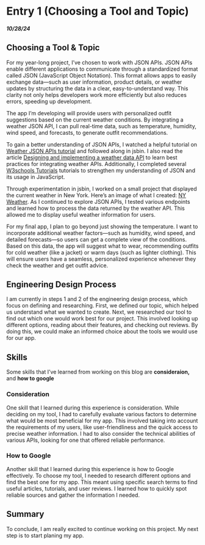 # Entry 1 (Choosing a Tool and Topic)
##### 10/28/24

## Choosing a Tool & Topic
For my year-long project, I’ve chosen to work with JSON APIs. JSON APIs enable different applications to communicate through a standardized format called JSON (JavaScript Object Notation). This format allows apps to easily exchange data—such as user information, product details, or weather updates by structuring the data in a clear, easy-to-understand way. This clarity not only helps developers work more efficiently but also reduces errors, speeding up development.

The app I’m developing will provide users with personalized outfit suggestions based on the current weather conditions. By integrating a weather JSON API, I can pull real-time data, such as temperature, humidity, wind speed, and forecasts, to generate outfit recommendations.

To gain a better understanding of JSON APIs, I watched a helpful tutorial on [Weather JSON APIs tutorial](https://www.youtube.com/watch?v=LHAAT9cnQlY) and followed along in jsbin. I also read the article [Designing and implementing a weather data API](https://www.tinybird.co/blog-posts/designing-and-implementing-a-weather-data-api) to learn best practices for integrating weather APIs. Additionally, I completed several  [W3schools Tutorials](https://www.w3schools.com/js/js_json_intro.asp) tutorials to strengthen my understanding of JSON and its usage in JavaScript.

Through experimentation in jsbin, I worked on a small project that displayed the current weather in New York. Here’s an image of what I created:  [NY Weather](ny-weather.png). As I continued to explore JSON APIs, I tested various endpoints and learned how to process the data returned by the weather API. This allowed me to display useful weather information for users.

For my final app, I plan to go beyond just showing the temperature. I want to incorporate additional weather factors—such as humidity, wind speed, and detailed forecasts—so users can get a complete view of the conditions. Based on this data, the app will suggest what to wear, recommending outfits for cold weather (like a jacket) or warm days (such as lighter clothing). This will ensure users have a seamless, personalized experience whenever they check the weather and get outfit advice.

## Engineering Design Process 
I am currently in steps 1 and 2 of the engineering design process, which focus on defining and researching. First, we defined our topic, which helped us understand what we wanted to create. Next, we researched our tool to find out which one would work best for our project. This involved looking up different options, reading about their features, and checking out reviews. By doing this, we could make an informed choice about the tools we would use for our app.

## Skills 
Some skills that I’ve learned from working on this blog are **consideraion,** and **how to google**
### Consideration
One skill that I learned during this experience is consideration. While deciding on my tool, I had to carefully evaluate various factors to determine what would be most beneficial for my app. This involved taking into account the requirements of my users, like user-friendliness and the quick access to precise weather information. I had to also consider the technical abilities of various APIs, looking for one that offered reliable performance. 

### How to Google 
Another skill that I learned during this experience is how to Google effectively. To choose my tool, I needed to research different options and find the best one for my app. This meant using specific search terms to find useful articles, tutorials, and user reviews. I learned how to quickly spot reliable sources and gather the information I needed.
## Summary
To conclude, I am really excited to continue working on this project. My next step is to start planing my app. 
